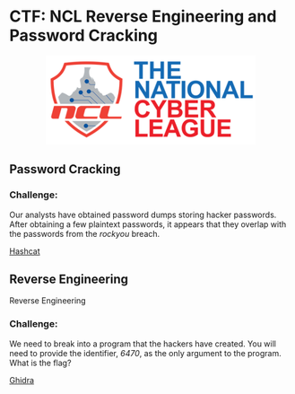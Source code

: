 # CTF: NCL Reverse Engineering and Password Cracking
<p align="center">
  <img src="NCL.png" />
</p>


## Password Cracking


### Challenge:
Our analysts have obtained password dumps storing hacker passwords. After obtaining a few plaintext passwords, it appears that they overlap with the passwords from the *rockyou* breach.

[Hashcat](https://hashcat.net/hashcat/)


## Reverse Engineering

Reverse Engineering

### Challenge:
We need to break into a program that the hackers have created. You will need to provide the identifier, *6470*, as the only argument to the program.
What is the flag?

[Ghidra](https://ghidra-sre.org/)
